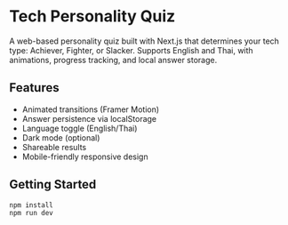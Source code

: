 # Tech Personality Quiz

A web-based personality quiz built with Next.js that determines your tech type: Achiever, Fighter, or Slacker. Supports English and Thai, with animations, progress tracking, and local answer storage.

## Features

- Animated transitions (Framer Motion)
- Answer persistence via localStorage
- Language toggle (English/Thai)
- Dark mode (optional)
- Shareable results
- Mobile-friendly responsive design

## Getting Started

```bash
npm install
npm run dev
